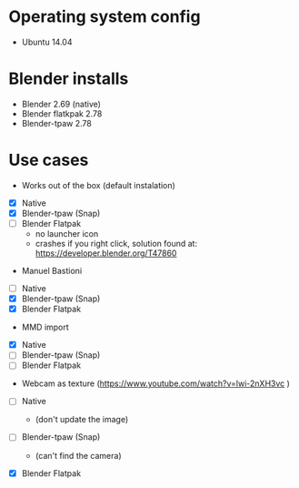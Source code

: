 Operating system config
============

- Ubuntu 14.04

Blender installs 
============
  
- Blender 2.69 (native)
- Blender flatkpak 2.78
- Blender-tpaw 2.78


Use cases
==========
- Works out of the box (default instalation)
- [x] Native 
- [x] Blender-tpaw (Snap) 
- [ ] Blender Flatpak  
  - no launcher icon
  - crashes if you right click, solution found at: https://developer.blender.org/T47860

- Manuel Bastioni
- [ ] Native
- [x] Blender-tpaw (Snap)
- [x] Blender Flatpak

- MMD import
- [x] Native 
- [ ] Blender-tpaw (Snap) 
- [ ] Blender Flatpak 

- Webcam as texture (https://www.youtube.com/watch?v=lwi-2nXH3vc )
- [ ] Native 
  * (don't update the image)
- [ ] Blender-tpaw (Snap) 
  * (can't find the camera)
- [x] Blender Flatpak 

